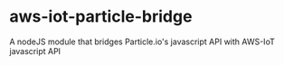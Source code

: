 # aws-iot-particle-bridge
A nodeJS module that bridges Particle.io's javascript API with AWS-IoT javascript API
